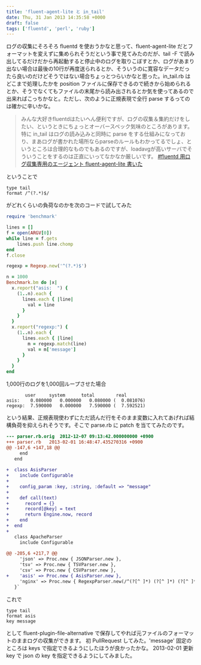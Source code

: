 ```yaml
---
title: 'fluent-agent-lite と in_tail'
date: Thu, 31 Jan 2013 14:35:58 +0000
draft: false
tags: ['fluentd', 'perl', 'ruby']
---
```


ログの収集にそろそろ fluentd を使おうかなと思って、fluent-agent-lite だとフォーマットを変えずに集められそうだという事で見てみたのだが、tail -F で読み出してるだけだから再起動すると停止中のログを取りこぼすとか、ログがあまり出ない場合は最後の10行が再度送られるとか、そういうのに寛容なデータだったら良いのだけどそうではない場合ちょっとつらいかなと思った。in\_tail.rb はどこまで処理したかを position ファイルに保存できるので続きから始められるとか、そうでなくてもファイルの末尾から読み出されるとか気を使ってあるので出来ればこっちかなと。ただし、次のように正規表現で全行 parse するってのは確かに辛いかな。

> みんな大好きfluentdはたいへん便利ですが、ログの収集＆集約だけをしたい、というときにちょっとオーバースペック気味のところがあります。特に in\_tail はログの読み込みと同時に parse をする仕組みになっており、まあログが書かれた場所ならparseのルールもわかってるでしょ、というところは合理的なものでもあるのですが、loadavgが高いサーバでそういうことをするのは正直にいってなかなか厳しいです。 [#fluentd 用ログ収集専用のエージェント fluent-agent-lite 書いた](http://d.hatena.ne.jp/tagomoris/20120314/1331716214)

ということで

```
type tail
format /^(?.*)$/ 
```

がどれくらいの負荷なのかを次のコードで試してみた

```ruby
require 'benchmark'

lines = []
f = open(ARGV[0])
while line = f.gets
    lines.push line.chomp
end
f.close

regexp = Regexp.new('^(?.*)$')

n = 1000
Benchmark.bm do |x|
  x.report("asis:  ") {
    (1..n).each {
      lines.each { |line|
        val = line
      }
    }
  }
  x.report("regexp:") {
    (1..n).each {
      lines.each { |line|
        m = regexp.match(line)
        val = m['message']
      }
    }
  }
end 
```

1,000行のログを1,000回ループさせた場合

```
       user     system      total        real
asis:    0.080000   0.000000   0.080000 (  0.081076)
regexp:  7.590000   0.000000   7.590000 (  7.592521)
```

という結果、正規表現使わずにただ読んだ行をそのまま変数に入れてあげれば結構負荷を抑えられそうです。そこで parse.rb に patch を当ててみたのです。

```diff
--- parser.rb.orig	2012-12-07 09:13:42.000000000 +0900
+++ parser.rb	2013-02-01 16:48:47.435270316 +0900
@@ -147,6 +147,18 @@
     end
   end
 
+  class AsisParser
+    include Configurable
+
+    config_param :key, :string, :default => "message"
+
+    def call(text)
+      record = {}
+      record[@key] = text
+      return Engine.now, record
+    end
+  end
+
   class ApacheParser
     include Configurable
 
@@ -205,6 +217,7 @@
     'json' => Proc.new { JSONParser.new },
     'tsv' => Proc.new { TSVParser.new },
     'csv' => Proc.new { CSVParser.new },
+    'asis' => Proc.new { AsisParser.new },
     'nginx' => Proc.new { RegexpParser.new(/^(?[^ ]*) (?[^ ]*) (?[^ ]*) \[(?[^\]]*)\] "(?\S+)(?: +(?[^ ]*) +\S*)?" (?`[^ ]*) (?[^ ]*)(?: "(?[^"]*)" "(?[^"]*)")?$/,  {'time_format'=>"%d/%b/%Y:%H:%M:%S %z"}) },
   }` 
```

これで

```
type tail
format asis
key message
```

として fluent-plugin-file-alternative で保存してやれば元ファイルのフォーマットのままログの収集ができます。 初 PullRequest してみた。'message' 固定のところは keys で指定できるようにしたほうが良かったかな。 2013-02-01 更新 key で json の key を指定できるようにしてみました。
